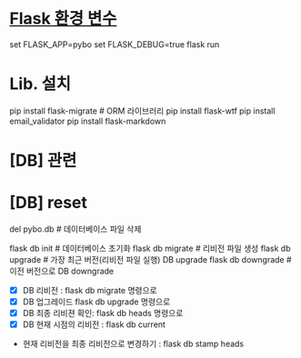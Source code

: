 # [Flask 환경 변수](https://coding-groot.tistory.com/138)
set FLASK_APP=pybo
set FLASK_DEBUG=true
flask run

# Lib. 설치  
pip install flask-migrate #  ORM 라이브러리
pip install flask-wtf
pip install email_validator
pip install flask-markdown

# [DB] 관련

# [DB] reset

del pybo.db      # 데이터베이스 파일 삭제

flask db init    # 데이터베이스 초기화
flask db migrate # 리비전 파일 생성 
flask db upgrade # 가장 최근 버전(리비전 파일 실행) DB upgrade
flask db downgrade # 이전 버전으로 DB downgrade

- [X] DB 리비전 : flask db migrate 명령으로 
- [X] DB 업그레이드  flask db upgrade 명령으로 
- [X] DB 최종 리비젼 확인: flask db heads 명령으로
- [X] DB 현재 시점의 리비전 : flask db current 

- 현재 리비전을 최종 리비전으로 변경하기 : flask db stamp heads
